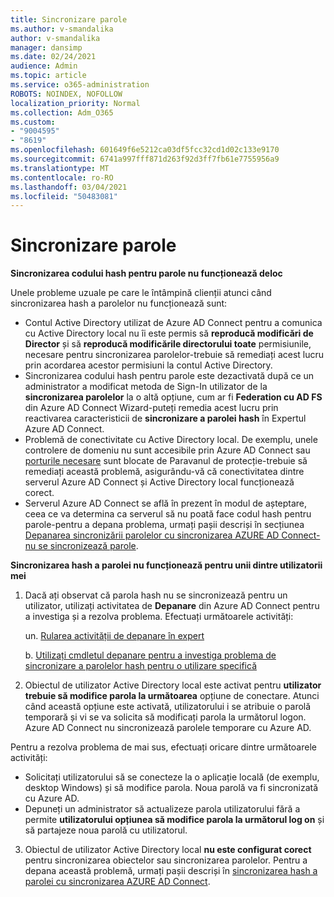 ```yaml
---
title: Sincronizare parole
ms.author: v-smandalika
author: v-smandalika
manager: dansimp
ms.date: 02/24/2021
audience: Admin
ms.topic: article
ms.service: o365-administration
ROBOTS: NOINDEX, NOFOLLOW
localization_priority: Normal
ms.collection: Adm_O365
ms.custom:
- "9004595"
- "8619"
ms.openlocfilehash: 601649f6e5212ca03df5fcc32cd1d02c133e9170
ms.sourcegitcommit: 6741a997fff871d263f92d3ff7fb61e7755956a9
ms.translationtype: MT
ms.contentlocale: ro-RO
ms.lasthandoff: 03/04/2021
ms.locfileid: "50483081"
---
```

# <a name="password-synchronization"></a>Sincronizare parole

**Sincronizarea codului hash pentru parole nu funcționează deloc**

Unele probleme uzuale pe care le întâmpină clienții atunci când sincronizarea hash a parolelor nu funcționează sunt:

- Contul Active Directory utilizat de Azure AD Connect pentru a comunica cu Active Directory local nu îi este permis să **reproducă modificări de Director** și să **reproducă modificările directorului toate** permisiunile, necesare pentru sincronizarea parolelor-trebuie să remediați acest lucru prin acordarea acestor permisiuni la contul Active Directory.
- Sincronizarea codului hash pentru parole este dezactivată după ce un administrator a modificat metoda de Sign-In utilizator de la **sincronizarea parolelor** la o altă opțiune, cum ar fi **Federation cu AD FS** din Azure AD Connect Wizard-puteți remedia acest lucru prin reactivarea caracteristicii de **sincronizare a parolei hash** în Expertul Azure AD Connect.
- Problemă de conectivitate cu Active Directory local. De exemplu, unele controlere de domeniu nu sunt accesibile prin Azure AD Connect sau [porturile necesare](https://docs.microsoft.com/azure/active-directory/hybrid/reference-connect-ports) sunt blocate de Paravanul de protecție-trebuie să remediați această problemă, asigurându-vă că conectivitatea dintre serverul Azure AD Connect și Active Directory local funcționează corect.
- Serverul Azure AD Connect se află în prezent în modul de așteptare, ceea ce va determina ca serverul să nu poată face codul hash pentru parole-pentru a depana problema, urmați pașii descriși în secțiunea [Depanarea sincronizării parolelor cu sincronizarea AZURE AD Connect-nu se sincronizează parole](https://docs.microsoft.com/azure/active-directory/hybrid/tshoot-connect-password-hash-synchronization).

**Sincronizarea hash a parolei nu funcționează pentru unii dintre utilizatorii mei**

1. Dacă ați observat că parola hash nu se sincronizează pentru un utilizator, utilizați activitatea de **Depanare** din Azure AD Connect pentru a investiga și a rezolva problema. Efectuați următoarele activități:

    un. [Rularea activității de depanare în expert](https://docs.microsoft.com/azure/active-directory/hybrid/tshoot-connect-objectsync)

    b. [Utilizați cmdletul depanare pentru a investiga problema de sincronizare a parolelor hash pentru o utilizare specifică](https://docs.microsoft.com/azure/active-directory/hybrid/tshoot-connect-password-hash-synchronization)

2. Obiectul de utilizator Active Directory local este activat pentru **utilizator trebuie să modifice parola la următoarea** opțiune de conectare. Atunci când această opțiune este activată, utilizatorului i se atribuie o parolă temporară și vi se va solicita să modificați parola la următorul logon. Azure AD Connect nu sincronizează parolele temporare cu Azure AD.

Pentru a rezolva problema de mai sus, efectuați oricare dintre următoarele activități:

- Solicitați utilizatorului să se conecteze la o aplicație locală (de exemplu, desktop Windows) și să modifice parola. Noua parolă va fi sincronizată cu Azure AD.
- Depuneți un administrator să actualizeze parola utilizatorului fără a permite **utilizatorului opțiunea să modifice parola la următorul log on** și să partajeze noua parolă cu utilizatorul.

3. Obiectul de utilizator Active Directory local **nu este configurat corect** pentru sincronizarea obiectelor sau sincronizarea parolelor. Pentru a depana această problemă, urmați pașii descriși în [sincronizarea hash a parolei cu sincronizarea AZURE AD Connect](https://docs.microsoft.com/azure/active-directory/hybrid/tshoot-connect-password-hash-synchronization).







